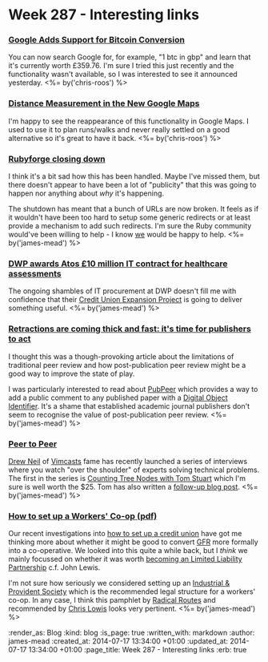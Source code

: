 Week 287 - Interesting links
============================

### [Google Adds Support for Bitcoin Conversion](http://googlesystem.blogspot.co.uk/2014/07/google-adds-support-for-bitcoin.html)

You can now search Google for, for example, "1 btc in gbp" and learn that it's currently worth £359.76. I'm sure I tried this just recently and the functionality wasn't available, so I was interested to see it announced yesterday. <%= by('chris-roos') %>


### [Distance Measurement in the New Google Maps](http://googlesystem.blogspot.co.uk/2014/07/distance-measurement-in-new-google-maps.html)

I'm happy to see the reappearance of this functionality in Google Maps. I used to use it to plan runs/walks and never really settled on a good alternative so it's great to have it back. <%= by('chris-roos') %>


### [Rubyforge closing down](https://twitter.com/evanphx/status/399552820380053505)

I think it's a bit sad how this has been handled. Maybe I've missed them, but there doesn't appear to have been a lot of "publicity" that this was going to happen nor anything about _why_ it's happening.

The shutdown has meant that a bunch of URLs are now broken. It feels as if it wouldn't have been too hard to setup some generic redirects or at least provide a mechanism to add such redirects. I'm sure the Ruby community would've been willing to help - I know [we](/) would be happy to help. <%= by('james-mead') %>


### [DWP awards Atos £10 million IT contract for healthcare assessments](http://www.computerworlduk.com/news/public-sector/3530443/dwp-awards-atos-10-million-it-contract-for-healthcare-assessments/)

The ongoing shambles of IT procurement at DWP doesn't fill me with confidence that their [Credit Union Expansion Project](https://github.com/freerange/bank/wiki/Credit-Union-Expansion-Project) is going to deliver something useful. <%= by('james-mead') %>


### [Retractions are coming thick and fast: it's time for publishers to act](http://www.theguardian.com/science/blog/2014/jul/14/retractions-journal-publishers-scientific-papers-peer-review)

I thought this was a though-provoking article about the limitations of traditional peer review and how post-publication peer review might be a good way to improve the state of play.

I was particularly interested to read about [PubPeer](https://pubpeer.com/) which provides a way to add a public comment to any published paper with a [Digital Object Identifier](http://en.wikipedia.org/wiki/Digital_object_identifier). It's a shame that established academic journal publishers don't seem to recognise the value of post-publication peer review. <%= by('james-mead') %>


### [Peer to Peer](http://peertopeer.io/)

[Drew Neil](http://drewneil.com/) of [Vimcasts](http://vimcasts.org/) fame has recently launched a series of interviews where you watch "over the shoulder" of experts solving technical problems. The first in the series is [Counting Tree Nodes with Tom Stuart](http://peertopeer.io/videos/1-tom-stuart/) which I'm sure is well worth the $25. Tom has also written a [follow-up blog post](http://codon.com/notes-on-counting-tree-nodes). <%= by('james-mead') %>


### [How to set up a Workers' Co-op (pdf)](http://www.radicalroutes.org.uk/publicdownloads/setupaworkerscoop-lowres.pdf)

Our recent investigations into [how to set up a credit union](/project-credit-union-day-1) have got me thinking more about whether it might be good to convert [GFR](/) more formally into a co-operative. We looked into this quite a while back, but I _think_ we mainly focussed on whether it was worth [becoming an Limited Liability Partnership](/week-165#to-llp-or-not-to-llp) c.f. John Lewis.

I'm not sure how seriously we considered setting up an [Industrial & Provident Society](http://en.wikipedia.org/wiki/Industrial_and_provident_society) which is the recommended legal structure for a workers' co-op. In any case, I think this pamphlet by [Radical Routes](http://www.radicalroutes.org.uk/) and recommended by [Chris Lowis](http://chrislowis.co.uk) looks very pertinent. <%= by('james-mead') %>


:render_as: Blog
:kind: blog
:is_page: true
:written_with: markdown
:author: james-mead
:created_at: 2014-07-17 13:34:00 +01:00
:updated_at: 2014-07-17 13:34:00 +01:00
:page_title: Week 287 - Interesting links
:erb: true
